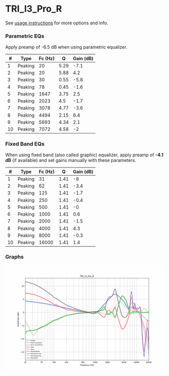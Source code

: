# TRI_I3_Pro_R
See [usage instructions](https://github.com/jaakkopasanen/AutoEq#usage) for more options and info.

### Parametric EQs
Apply preamp of -6.5 dB when using parametric equalizer.

|   # | Type    |   Fc (Hz) |    Q |   Gain (dB) |
|-----|---------|-----------|------|-------------|
|   1 | Peaking |        20 | 5.29 |        -7.1 |
|   2 | Peaking |        20 | 5.88 |         4.2 |
|   3 | Peaking |        30 | 0.55 |        -5.8 |
|   4 | Peaking |        78 | 0.45 |        -1.6 |
|   5 | Peaking |      1647 | 3.75 |         2.5 |
|   6 | Peaking |      2023 | 4.5  |        -1.7 |
|   7 | Peaking |      3078 | 4.77 |        -3.6 |
|   8 | Peaking |      4494 | 2.15 |         6.4 |
|   9 | Peaking |      5693 | 4.34 |         2.1 |
|  10 | Peaking |      7072 | 4.58 |        -2   |

### Fixed Band EQs
When using fixed band (also called graphic) equalizer, apply preamp of **-4.1 dB** (if available) and set gains manually with these parameters.

|   # | Type    |   Fc (Hz) |    Q |   Gain (dB) |
|-----|---------|-----------|------|-------------|
|   1 | Peaking |        31 | 1.41 |        -8   |
|   2 | Peaking |        62 | 1.41 |        -3.4 |
|   3 | Peaking |       125 | 1.41 |        -1.7 |
|   4 | Peaking |       250 | 1.41 |        -0.4 |
|   5 | Peaking |       500 | 1.41 |        -0   |
|   6 | Peaking |      1000 | 1.41 |         0.6 |
|   7 | Peaking |      2000 | 1.41 |        -1.5 |
|   8 | Peaking |      4000 | 1.41 |         4.3 |
|   9 | Peaking |      8000 | 1.41 |        -0.3 |
|  10 | Peaking |     16000 | 1.41 |         1.4 |

### Graphs
![](./TRI_I3_Pro_R.png)
